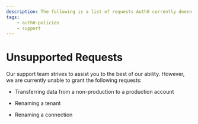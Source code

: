 ```yaml
---
description: The following is a list of requests Auth0 currently doesn't support.
tags:
    - auth0-policies
    - support
---
```


# Unsupported Requests

Our support team strives to assist you to the best of our ability. However, we are currently unable to grant the following requests:

* Transferring data from a non-production to a production account

* Renaming a tenant

* Renaming a connection